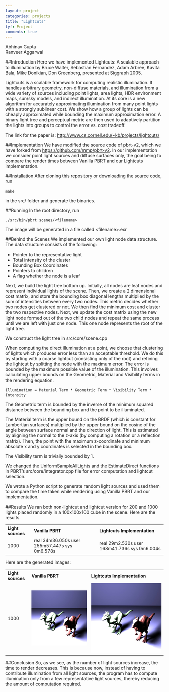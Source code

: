 ```yaml
---
layout: project
categories: projects
title: "Lightcuts"
tyf: Project
comments: true
---
```


Abhinav Gupta    
Ranveer Aggarwal

##Introduction
Here we have implemented Lightcuts: A scalable approach to illumination by Bruce Walter, Sebastian Fernandez, Adam Arbree, Kavita Bala, Mike Donikian, Don Greenberg, presented at Siggraph 2005.    

Lightcuts is a scalable framework for computing realistic illumination. It handles arbitrary geometry, non-diffuse materials, and illumination from a wide variety of sources including point lights, area lights, HDR environment maps, sun/sky models, and indirect illumination. At its core is a new algorithm for accurately approximating illumination from many point lights with a strongly sublinear cost. We show how a group of lights can be cheaply approximated while bounding the maximum approximation error. A binary light tree and perceptual metric are then used to adaptively partition the lights into groups to control the error vs. cost tradeoff.

The link for the paper is: http://www.cs.cornell.edu/~kb/projects/lightcuts/  

##Implementation
We have modified the source code of pbrt-v2, which we have forked from https://github.com/mmp/pbrt-v2.
In our implementation we consider point light sources and diffuse surfaces only, the goal being to compare the render times between Vanilla PBRT and our Lightcuts implementation.

##Installation
After cloning this repository or downloading the source code, run
	
	make

in the src/ folder and generate the binaries.

##Running
In the root directory, run

	./src/bin/pbrt scenes/<filename>

The image will be generated in a file called &lt;filename&gt;.exr

##Behind the Scenes
We implemented our own light node data structure. The data structure consists of the following:
* Pointer to the representative light
* Total intensity of the cluster
* Bounding Box Coordinates
* Pointers to children
* A flag whether the node is a leaf

Next, we build the light tree bottom up. Initially, all nodes are leaf nodes and represent individual lights of the scene. Then, we create a 2 dimensional cost matrix, and store the bounding box diagonal lengths multiplied by the sum of intensities between every two nodes. This metric decides whether two nodes get clustered or not. We then find the minimum cost and cluster the two respective nodes. Next, we update the cost matrix using the new light node formed out of the two child nodes and repeat the same process until we are left with just one node. This one node represents the root of the light tree.

We construct the light tree in src/core/scene.cpp

When computing the direct illumination at a point, we choose that clustering of lights which produces error less than an acceptable threshold. We do this by starting with a coarse lightcut (consisting only of the root) and refining the lightcut by splitting the node with the maximum error. The error is bounded by the maximum possible value of the illumination. This involves calculating upper bounds on the Geometric, Material and Visibility terms in the rendering equation.

	Illumination = Material Term * Geometric Term * Visibility Term * Intensity

The Geometric term is bounded by the inverse of the minimum squared distance between the bounding box and the point to be illuminated.

The Material term is the upper bound on the BRDF (which is constant for Lambertian surfaces) multiplied by the upper bound on the cosine of the angle between surface normal and the direction of light. This is estimated by aligning the normal to the z-axis (by computing a rotation or a reflection matrix). Then, the point with the maximum z-coordinate and minimum absolute x and y coordinates is selected in the bounding box.

The Visibility term is trivially bounded by 1.

We changed the UniformSampleAllLights and the EstimateDirect functions in PBRT’s src/core/integrator.cpp file for error computation and lightcut selection.

We wrote a Python script to generate random light sources and used them to compare the time taken while rendering using Vanilla PBRT and our implementation.

##Results
We ran both non-lightcut and lightcut version for 200 and 1000 lights placed randomly in a 100x100x100 cube in the scene. Here are the results.
<table class="table table-bordered">
	<tr>
		<td><b>Light sources</b></td>
		<td><b>Vanilla PBRT</b></td>
		<td><b>Lightcuts Implementation</b></td>
	</tr>
	<tr>
		<td>1000</td>
		<td>
			real	34m36.050s    
			user	255m57.447s    
			sys		0m6.578s   
		</td>
		<td>
			real	29m2.530s    
			user	168m41.736s    
			sys		0m6.004s    
		</td>
	</tr>
</table>

Here are the generated images:
<table class="table table-bordered">
	<tr>
		<td><b>Light sources</b></td>
		<td><b>Vanilla PBRT</b></td>
		<td><b>Lightcuts Implementation</b></td>
	</tr>
	<tr>
		<td>
			1000
		</td>
		<td>
			<img class="img-responsive" src="/assets/images/projects/lightcuts/l1000.jpg">
		</td>
		<td>
			<img class="img-responsive" src="/assets/images/projects/lightcuts/l1000.jpg">
		</td>
	</tr>
</table>

##Conclusion
So, as we see, as the number of light sources increase, the time to render decreases. This is because now, instead of having to contribute illumination from all light sources, the program has to compute illumination only from a few representative light sources, thereby reducing the amount of computation required.